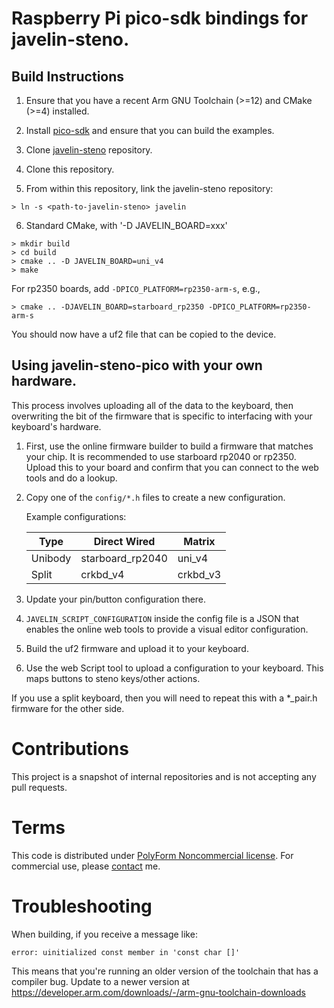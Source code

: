 # Raspberry Pi pico-sdk bindings for javelin-steno.

## Build Instructions

1. Ensure that you have a recent Arm GNU Toolchain (>=12) and CMake (>=4) installed.

2. Install [pico-sdk](https://github.com/raspberrypi/pico-sdk) and ensure that
   you can build the examples.

3. Clone [javelin-steno](https://github.com/jthlim/javelin-steno) repository.

4. Clone this repository.

5. From within this repository, link the javelin-steno repository:

```
> ln -s <path-to-javelin-steno> javelin
```

6. Standard CMake, with '-D JAVELIN_BOARD=xxx'

```
> mkdir build
> cd build
> cmake .. -D JAVELIN_BOARD=uni_v4
> make
```

   For rp2350 boards, add `-DPICO_PLATFORM=rp2350-arm-s`, e.g.,
```
> cmake .. -DJAVELIN_BOARD=starboard_rp2350 -DPICO_PLATFORM=rp2350-arm-s
```


You should now have a uf2 file that can be copied to the device.

## Using javelin-steno-pico with your own hardware.

This process involves uploading all of the data to the keyboard, then
overwriting the bit of the firmware that is specific to interfacing with
your keyboard's hardware.

1. First, use the online firmware builder to build a firmware that matches
   your chip. It is recommended to use starboard rp2040 or rp2350. Upload
   this to your board and confirm that you can connect to the web tools
   and do a lookup.

2. Copy one of the `config/*.h` files to create a new configuration.

   Example configurations:

   Type    | Direct Wired     | Matrix
   --------|------------------|---------
   Unibody | starboard_rp2040 | uni_v4
   Split   | crkbd_v4         | crkbd_v3

3. Update your pin/button configuration there.

4. `JAVELIN_SCRIPT_CONFIGURATION` inside the config file is a JSON that enables
   the online web tools to provide a visual editor configuration.

5. Build the uf2 firmware and upload it to your keyboard.

6. Use the web Script tool to upload a configuration to your keyboard. This
   maps buttons to steno keys/other actions.

If you use a split keyboard, then you will need to repeat this with a *_pair.h
firmware for the other side.

# Contributions

This project is a snapshot of internal repositories and is not accepting any
pull requests.

# Terms

This code is distributed under [PolyForm Noncommercial license](LICENSE.txt).
For commercial use, please [contact](mailto:jeff@lim.au) me.

# Troubleshooting

When building, if you receive a message like:

```
error: uinitialized const member in 'const char []'
```

This means that you're running an older version of the toolchain that has a
compiler bug. Update to a newer version at
https://developer.arm.com/downloads/-/arm-gnu-toolchain-downloads
